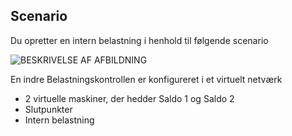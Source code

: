 ## <a name="scenario"></a>Scenario

Du opretter en intern belastning i henhold til følgende scenario

![BESKRIVELSE AF AFBILDNING](./media/load-balancer-get-started-ilb-scenario-include/figure1.png)

En indre Belastningskontrollen er konfigureret i et virtuelt netværk

- 2 virtuelle maskiner, der hedder Saldo 1 og Saldo 2
- Slutpunkter
- Intern belastning

